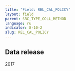 ```yaml
---
title: "Field: REL_CAL_POLICY"
layout: field
parent: SRC_TYPE_COLL_METHOD
language: ru
indicator: 8-10-2
slug: REL_CAL_POLICY
---
```

## Data release

2017